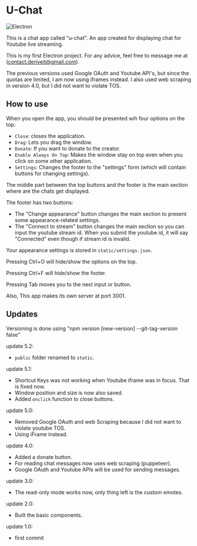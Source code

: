 # U-Chat

![Electron](https://img.shields.io/badge/Electron-%231B1C26?style=for-the-badge&logo=Electron&logoColor=%239FEAF9)

This is a chat app called "u-chat". An app created for displaying chat for Youtube live streaming.

This is my first Electron project. For any advice, feel free to message me at (contact.deriveit@gmail.com).

The previous versions used Google OAuth and Youtube API's, but since the quotas are limited, I am now using iframes instead. I also used web scraping in version 4.0, but I did not want to violate TOS.

## How to use

When you open the app, you should be presented wih four options on the top:
- `Close`: closes the application.
- `Drag`: Lets you drag the window.
- `Donate`: If you want to donate to the creator.
- `Enable Always On Top`: Makes the window stay on top even when you click on some other application.
- `Settings`: Changes the footer to the "settings" form (which will contain buttons for changing settings).

The middle part between the top buttons and the footer is the main section where are the chats get displayed.

The footer has two buttons:
- The "Change appearance" button changes the main section to present some appearance-related settings.
- The "Connect to stream" button changes the main section so you can input the youtube stream id. When you submit the youtube id, it will say "Connected" even though if stream id is invalid.
  
Your appearance settings is stored in `static/settings.json`.

Pressing Ctrl+O will hide/show the options on the top.

Pressing Ctrl+F will hide/show the footer.

Pressing Tab moves you to the next input or button.

Also, This app makes its own server at port 3001.

## Updates

Versioning is done using "npm version [new-version] --git-tag-version false"

update 5.2:
- `public` folder renamed to `static`.

update 5.1:
- Shortcut Keys was not working when Youtube iframe was in focus. That is fixed now.
- Window position and size is now also saved.
- Added `onclick` function to close buttons.

update 5.0:
- Removed Google OAuth and web Scraping because I did not want to violate youtube TOS.
- Using iFrame instead.

update 4.0:
- Added a donate button.
- For reading chat messages now uses web scraping (puppeteer).
- Google OAuth and Youtube APIs will be used for sending messages.

update 3.0:
- The read-only mode works now, only thing left is the custom emotes.

update 2.0:
- Built the basic components.

update 1.0:
- first commit
